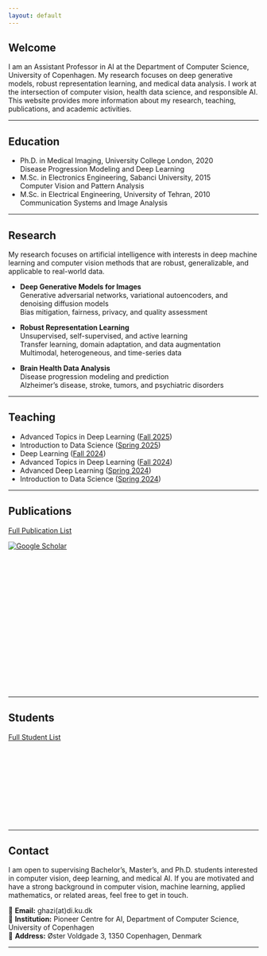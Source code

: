 ```yaml
---
layout: default
---
```


## Welcome

I am an Assistant Professor in AI at the Department of Computer Science, University of Copenhagen. My research focuses on deep generative models, robust representation learning, and medical data analysis. I work at the intersection of computer vision, health data science, and responsible AI. This website provides more information about my research, teaching, publications, and academic activities.

---

## Education

- Ph.D. in Medical Imaging, University College London, 2020  
  Disease Progression Modeling and Deep Learning  
- M.Sc. in Electronics Engineering, Sabanci University, 2015  
  Computer Vision and Pattern Analysis  
- M.Sc. in Electrical Engineering, University of Tehran, 2010  
  Communication Systems and Image Analysis  

---

## Research

My research focuses on artificial intelligence with interests in deep machine learning and computer vision methods that are robust, generalizable, and applicable to real-world data. 

- **Deep Generative Models for Images**  
  Generative adversarial networks, variational autoencoders, and denoising diffusion models  
  Bias mitigation, fairness, privacy, and quality assessment  

- **Robust Representation Learning**  
  Unsupervised, self-supervised, and active learning  
  Transfer learning, domain adaptation, and data augmentation  
  Multimodal, heterogeneous, and time-series data  

- **Brain Health Data Analysis**  
  Disease progression modeling and prediction  
  Alzheimer’s disease, stroke, tumors, and psychiatric disorders  

---

## Teaching

- Advanced Topics in Deep Learning ([Fall 2025](https://kurser.ku.dk/course/ndak24003u/2025-2026))  
- Introduction to Data Science ([Spring 2025](https://kurser.ku.dk/course/ndak16003u))  
- Deep Learning ([Fall 2024](https://kurser.ku.dk/course/ndak24002u/2024-2025))  
- Advanced Topics in Deep Learning ([Fall 2024](https://kurser.ku.dk/course/ndak24003u/2024-2025))  
- Advanced Deep Learning ([Spring 2024](https://kurser.ku.dk/course/ndak22002u/2023-2024))  
- Introduction to Data Science ([Spring 2024](https://kurser.ku.dk/course/ndak16003u/2024-2025))    

---

## Publications

[Full Publication List](/publications/)  

[![Google Scholar](https://img.shields.io/badge/Google%20Scholar-Profile-blue?logo=google-scholar&logoColor=white)](https://scholar.google.com/citations?user=8LoF2mEAAAAJ)  

<div style="display: flex; flex-wrap: wrap; gap: 10px;">
  <div style="width: 240px; height: 250px;">
    <canvas id="papersPerYearChart"></canvas>
  </div>
  <div style="width: 250px; height: 200px;">
    <canvas id="authorshipChart"></canvas>
  </div>
</div>
<br>

---

## Students

[Full Student List](/students/)  

<div style="display: flex; flex-wrap: wrap; gap: 10px;">
  <div style="width: 240px; height: 150px;">
    <canvas id="studentsLevelChart"></canvas>
  </div>
  <div style="width: 240px; height: 150px;">
    <canvas id="papersLevelChart"></canvas>
  </div>
</div>

---

## Contact

I am open to supervising Bachelor’s, Master’s, and Ph.D. students interested in computer vision, deep learning, and medical AI. If you are motivated and have a strong background in computer vision, machine learning, applied mathematics, or related areas, feel free to get in touch.  

📧 **Email:** ghazi(at)di.ku.dk  
🏫 **Institution:** Pioneer Centre for AI, Department of Computer Science, University of Copenhagen  
📍 **Address:** Øster Voldgade 3, 1350 Copenhagen, Denmark  

---

<script src="https://cdn.jsdelivr.net/npm/chart.js"></script>
<script src="https://cdn.jsdelivr.net/npm/chartjs-plugin-datalabels@2"></script>
<script>
  // Data for charts
  const publicationData = {
    years: ['2015', '2016', '2017', '2018', '2019', '2020', '2021', '2022', '2023', '2024', '2025'],
    papersByYear: [2, 4, 3, 1, 3, 4, 1, 3, 6, 6, 5],
    authors: ['First', 'Last', 'Middle'],
    authorsByOrder: [16, 12, 10],
  };
  // Number of papers per year chart
  new Chart(document.getElementById('paperYearChart'), {
    type: 'bar',
    data: {
      labels: publicationData.years,
      datasets: [{
        label: 'Number of Papers',
        data: publicationData.papersByYear,
        backgroundColor: 'rgba(33, 150, 243, 0.2)',
        borderColor: 'rgba(33, 150, 243, 1)',
        borderWidth: 1
      }]
    },
    options: {
      responsive: true,
      scales: {
        y: {
          beginAtZero: true
        }
      }
    }
  });
  // Number of authorship chart
  new Chart(document.getElementById('authorOrderChart'), {
    type: 'pie',
    data: {
      labels: publicationData.authors,
      datasets: [{
        data: publicationData.authorsByOrder,
        backgroundColor: [
          'rgba(100, 149, 237, 0.5)',
          'rgba(60, 179, 113, 0.5)',
          'rgba(255, 160, 122, 0.5)'
        ],
        borderColor: '#fff',
        borderWidth: 1
      }]
    },
    options: {
      plugins: {
        legend: { display: false },
        datalabels: {
          color: '#fff',
          font: {
            weight: 'bold',
            size: 12
          },
          formatter: (value, context) => {
            return context.chart.data.labels[context.dataIndex];
          }
        }
      }
    },
    plugins: [ChartDataLabels]
  });
</script>

<script src="https://cdn.jsdelivr.net/npm/chart.js"></script>
<script>
  // Data for charts
  const studentsData = {
    levels: ['B.Sc.', 'M.Sc.', 'Ph.D.'],
    studentsByLevel: [10, 13, 3],
    papersByLevel: [2, 10, 1],
  };
  // Number of students per level chart
  new Chart(document.getElementById('studentsLevelChart'), {
    type: 'bar',
    data: {
      labels: studentsData.levels,
      datasets: [{
        label: 'Number of Students',
        data: studentsData.studentsByLevel,
        backgroundColor: 'rgba(75, 192, 192, 0.2)',
        borderColor: 'rgba(75, 192, 192, 1)',
        borderWidth: 1
      }]
    },
    options: {
      responsive: true,
      scales: {
        y: {
          beginAtZero: true
        }
      }
    }
  });
  // Number of papers per level chart
  new Chart(document.getElementById('papersLevelChart'), {
    type: 'bar',
    data: {
      labels: studentsData.levels,
      datasets: [{
        label: 'Number of Papers',
        data: studentsData.papersByLevel,
        backgroundColor: 'rgba(153, 102, 255, 0.2)',
        borderColor: 'rgba(153, 102, 255, 1)',
        borderWidth: 1
      }]
    },
    options: {
      responsive: true,
      scales: {
        y: {
          beginAtZero: true
        }
      }
    }
  });
</script>
